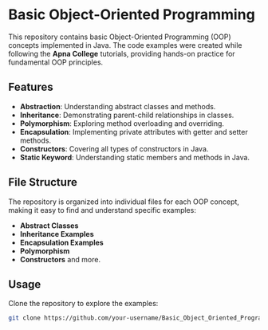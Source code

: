# Basic Object-Oriented Programming

This repository contains basic Object-Oriented Programming (OOP) concepts implemented in Java. The code examples were created while following the **Apna College** tutorials, providing hands-on practice for fundamental OOP principles.

## Features

- **Abstraction**: Understanding abstract classes and methods.
- **Inheritance**: Demonstrating parent-child relationships in classes.
- **Polymorphism**: Exploring method overloading and overriding.
- **Encapsulation**: Implementing private attributes with getter and setter methods.
- **Constructors**: Covering all types of constructors in Java.
- **Static Keyword**: Understanding static members and methods in Java.

## File Structure

The repository is organized into individual files for each OOP concept, making it easy to find and understand specific examples:
- **Abstract Classes**
- **Inheritance Examples**
- **Encapsulation Examples**
- **Polymorphism**
- **Constructors** and more.

## Usage

Clone the repository to explore the examples:

```bash
git clone https://github.com/your-username/Basic_Object_Oriented_Programming.git
